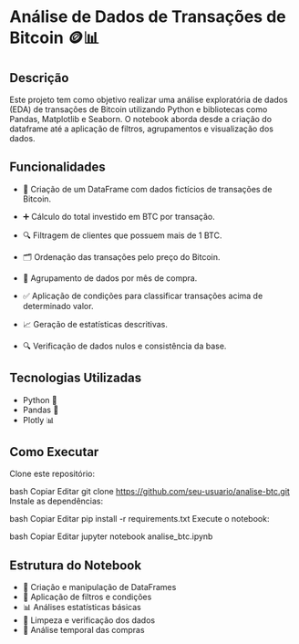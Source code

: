 # Análise de Dados de Transações de Bitcoin 🪙📊

## Descrição
Este projeto tem como objetivo realizar uma análise exploratória de dados (EDA) de transações de Bitcoin utilizando Python e bibliotecas como Pandas, Matplotlib e Seaborn. O notebook aborda desde a criação do dataframe até a aplicação de filtros, agrupamentos e visualização dos dados.

## Funcionalidades
- 📄 Criação de um DataFrame com dados fictícios de transações de Bitcoin.

- ➕ Cálculo do total investido em BTC por transação.

- 🔍 Filtragem de clientes que possuem mais de 1 BTC.

- 🗂️ Ordenação das transações pelo preço do Bitcoin.

- 📆 Agrupamento de dados por mês de compra.

- ✅ Aplicação de condições para classificar transações acima de determinado valor.

- 📈 Geração de estatísticas descritivas.

- 🔍 Verificação de dados nulos e consistência da base.

## Tecnologias Utilizadas
- Python 🐍
- Pandas 🐼
- Plotly 📊

## Como Executar
Clone este repositório:

bash
Copiar
Editar
git clone https://github.com/seu-usuario/analise-btc.git
Instale as dependências:

bash
Copiar
Editar
pip install -r requirements.txt
Execute o notebook:

bash
Copiar
Editar
jupyter notebook analise_btc.ipynb

## Estrutura do Notebook
- 📂 Criação e manipulação de DataFrames
- 🧠 Aplicação de filtros e condições
- 📊 Análises estatísticas básicas
- 🔎 Limpeza e verificação dos dados
- 📅 Análise temporal das compras
